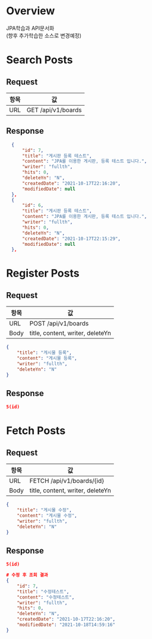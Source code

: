 # Overview
JPA학습과 API문서화  
(향후 추가학습한 소스로 변경예정)


# Search Posts
## Request
|항목|값|
|---|---|
|URL|GET /api/v1/boards|
  
## Response
```json
  {
      "id": 7,
      "title": "게시판 등록 테스트",
      "content": "JPA를 이용한 게시판, 등록 테스트 입니다.",
      "writer": "fullth",
      "hits": 0,
      "deleteYn": "N",
      "createdDate": "2021-10-17T22:16:20",
      "modifiedDate": null
  },
  {
      "id": 6,
      "title": "게시판 등록 테스트",
      "content": "JPA를 이용한 게시판, 등록 테스트 입니다.",
      "writer": "fullth",
      "hits": 0,
      "deleteYn": "N",
      "createdDate": "2021-10-17T22:15:29",
      "modifiedDate": null
  },
```  
# Register Posts
## Request
|항목|값|
|---|---|
|URL|POST /api/v1/boards|
|Body|title, content, writer, deleteYn|
```json
{
    "title": "게시물 등록",
    "content": "게시물 등록",
    "writer": "fullth",
    "deleteYn": "N"
}
```  
## Response
```json
5(id)
```  
# Fetch Posts
## Request
|항목|값|
|---|---|
|URL|FETCH /api/v1/boards/{id}|
|Body|title, content, writer, deleteYn|
```json
{
    "title": "게시물 수정",
    "content": "게시물 수정",
    "writer": "fullth",
    "deleteYn": "N"
}
```  
## Response
```json
5(id)

# 수정 후 조회 결과
{
    "id": 7,
    "title": "수정테스트",
    "content": "수정테스트",
    "writer": "fullth",
    "hits": 0,
    "deleteYn": "N",
    "createdDate": "2021-10-17T22:16:20",
    "modifiedDate": "2021-10-18T14:59:16"
}
```  
